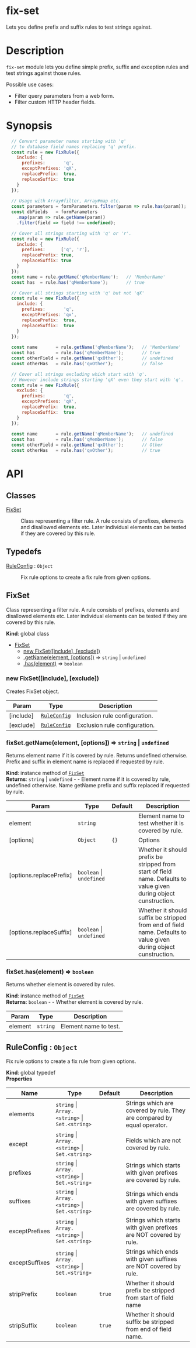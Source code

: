 # fix-set

Lets you define prefix and suffix rules to test strings against.

# Description

`fix-set` module lets you define simple prefix, suffix and exception rules and test strings against those rules.

Possible use cases:

* Filter query parameters from a web form.
* Filter custom HTTP header fields. 

# Synopsis

```js
  // Convert parameter names starting with 'q'
  // to database field names replacing 'q' prefix. 
  const rule = new FixRule({
    include: {
      prefixes:       'q',
      exceptPrefixes: 'qX',
      replacePrefix:  true,
      replaceSuffix:  true
    }
  });
  
  // Usage with Array#filter, Array#map etc.
  const parameters = formParameters.filter(param => rule.has(param));
  const dbFields   = formParameters
    .map(param => rule.getName(param))
    .filter(field => field !== undefined);
```

```js
  // Cover all strings starting with 'q' or 'r'. 
  const rule = new FixRule({
    include: {
      prefixes:      ['q', 'r'],
      replacePrefix: true,
      replaceSuffix: true
    }
  });
  const name = rule.getName('qMemberName');   // 'MemberName'
  const has  = rule.has('qMemberName');       // true
```

```js
  // Cover all strings starting with 'q' but not 'qX' 
  const rule = new FixRule({
    include: {
      prefixes:       'q',
      exceptPrefixes: 'qx',
      replacePrefix:  true,
      replaceSuffix:  true
    }
  });
  
  const name       = rule.getName('qMemberName');   // 'MemberName'
  const has        = rule.has('qMemberName');       // true
  const otherField = rule.getName('qxOther');       // undefined
  const otherHas   = rule.has('qxOther');           // false
```

```js
  // Cover all strings excluding which start with 'q'.
  // However include strings starting 'qX' even they start with 'q'. 
  const rule = new FixRule({
    exclude: {
      prefixes:       'q',
      exceptPrefixes: 'qX',
      replacePrefix:  true,
      replaceSuffix:  true
    }
  });
  
  const name       = rule.getName('qMemberName');   // undefined
  const has        = rule.has('qMemberName');       // false
  const otherField = rule.getName('qxOther');       // Other
  const otherHas   = rule.has('qxOther');           // true
```

# API

<!--- API BEGIN --->

## Classes

<dl>
<dt><a href="#FixSet">FixSet</a></dt>
<dd><p>Class representing a filter rule. A rule consists of prefixes, elements and disallowed elements etc. Later individual elements
can be tested if they are covered by this rule.</p>
</dd>
</dl>

## Typedefs

<dl>
<dt><a href="#RuleConfig">RuleConfig</a> : <code>Object</code></dt>
<dd><p>Fix rule options to create a fix rule from given options.</p>
</dd>
</dl>

<a name="FixSet"></a>

## FixSet
Class representing a filter rule. A rule consists of prefixes, elements and disallowed elements etc. Later individual elements
can be tested if they are covered by this rule.

**Kind**: global class  

* [FixSet](#FixSet)
    * [new FixSet([include], [exclude])](#new_FixSet_new)
    * [.getName(element, [options])](#FixSet+getName) ⇒ <code>string</code> \| <code>undefined</code>
    * [.has(element)](#FixSet+has) ⇒ <code>boolean</code>

<a name="new_FixSet_new"></a>

### new FixSet([include], [exclude])
Creates FixSet object.


| Param | Type | Description |
| --- | --- | --- |
| [include] | <code>[RuleConfig](#RuleConfig)</code> | Inclusion rule configuration. |
| [exclude] | <code>[RuleConfig](#RuleConfig)</code> | Exclusion rule configuration. |

<a name="FixSet+getName"></a>

### fixSet.getName(element, [options]) ⇒ <code>string</code> \| <code>undefined</code>
Returns element name if it is covered by rule. Returns undefined otherwise. Prefix and suffix in element name
is replaced if requested by rule.

**Kind**: instance method of <code>[FixSet](#FixSet)</code>  
**Returns**: <code>string</code> \| <code>undefined</code> - - Element name if it is covered by rule, undefined otherwise. Name getName prefix and suffix replaced if requested by rule.  

| Param | Type | Default | Description |
| --- | --- | --- | --- |
| element | <code>string</code> |  | Element name to test whether it is covered by rule. |
| [options] | <code>Object</code> | <code>{}</code> | Options |
| [options.replacePrefix] | <code>boolean</code> \| <code>undefined</code> |  | Whether it should prefix be stripped from start of field name. Defaults to value given during object cunstruction. |
| [options.replaceSuffix] | <code>boolean</code> \| <code>undefined</code> |  | Whether it should suffix be stripped from end of field name. Defaults to value given during object cunstruction. |

<a name="FixSet+has"></a>

### fixSet.has(element) ⇒ <code>boolean</code>
Returns whether element is covered by rules.

**Kind**: instance method of <code>[FixSet](#FixSet)</code>  
**Returns**: <code>boolean</code> - - Whether element is covered by rule.  

| Param | Type | Description |
| --- | --- | --- |
| element | <code>string</code> | Element name to test. |

<a name="RuleConfig"></a>

## RuleConfig : <code>Object</code>
Fix rule options to create a fix rule from given options.

**Kind**: global typedef  
**Properties**

| Name | Type | Default | Description |
| --- | --- | --- | --- |
| elements | <code>string</code> \| <code>Array.&lt;string&gt;</code> \| <code>Set.&lt;string&gt;</code> |  | Strings which are covered by rule. They are compared by equal operator. |
| except | <code>string</code> \| <code>Array.&lt;string&gt;</code> \| <code>Set.&lt;string&gt;</code> |  | Fields which are not covered by rule. |
| prefixes | <code>string</code> \| <code>Array.&lt;string&gt;</code> \| <code>Set.&lt;string&gt;</code> |  | Strings which starts with given prefixes are covered by rule. |
| suffixes | <code>string</code> \| <code>Array.&lt;string&gt;</code> \| <code>Set.&lt;string&gt;</code> |  | Strings which ends with given suffixes are covered by rule. |
| exceptPrefixes | <code>string</code> \| <code>Array.&lt;string&gt;</code> \| <code>Set.&lt;string&gt;</code> |  | Strings which starts with given prefixes are NOT covered by rule. |
| exceptSuffixes | <code>string</code> \| <code>Array.&lt;string&gt;</code> \| <code>Set.&lt;string&gt;</code> |  | Strings which ends with given suffixes are NOT covered by rule. |
| stripPrefix | <code>boolean</code> | <code>true</code> | Whether it should prefix be stripped from start of field name |
| stripSuffix | <code>boolean</code> | <code>true</code> | Whether it should suffix be stripped from end of field name. |

<!--- API END --->

